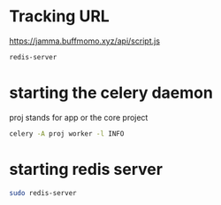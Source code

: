 # Tracking URL

https://jamma.buffmomo.xyz/api/script.js



```bash
redis-server
```

# starting the celery daemon

proj stands for app or the core project

```bash
celery -A proj worker -l INFO
```

# starting redis server

```bash
sudo redis-server

```
